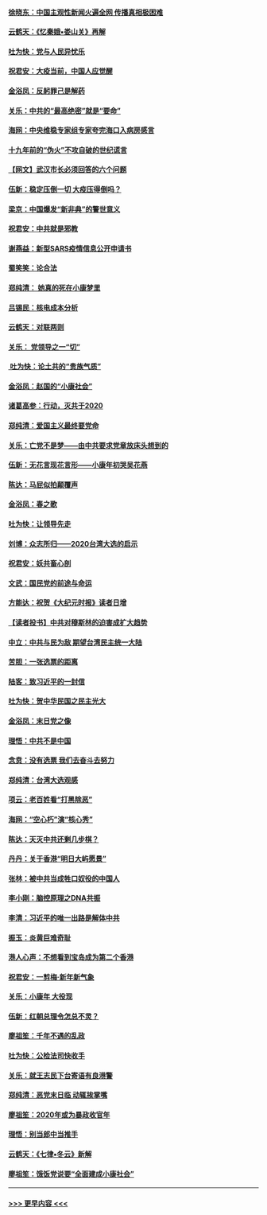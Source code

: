 #### [徐晓东：中国主观性新闻火遍全网 传播真相极困难](../pages/nsc993/n11826508.md?t=01280931) 
#### [云鹤天：《忆秦娥▪娄山关》再解](../pages/nsc993/n11824682.md?t=01280931) 
#### [吐为快：党与人民异忧乐](../pages/nsc993/n11824660.md?t=01280931) 
#### [祝君安：大疫当前，中国人应觉醒](../pages/nsc993/n11821946.md?t=01280931) 
#### [金浴凤：反躬罪己是解药](../pages/nsc993/n11820280.md?t=01280931) 
#### [关乐：中共的“最高绝密”就是“要命”](../pages/nsc993/n11816946.md?t=01280931) 
#### [海网：中央维稳专家组专家夸完海口入病房感言](../pages/nsc993/n11815138.md?t=01280931) 
#### [十九年前的“伪火”不攻自破的世纪谎言](../pages/nsc993/n11813238.md?t=01280931) 
#### [【网文】武汉市长必须回答的六个问题](../pages/nsc993/n11813848.md?t=01280931) 
#### [伍新：稳定压倒一切 大疫压得倒吗？](../pages/nsc993/n11812634.md?t=01280931) 
#### [梁京：中国爆发“新非典”的警世意义](../pages/nsc993/n11812554.md?t=01280931) 
#### [祝君安：中共就是邪教](../pages/nsc993/n11812431.md?t=01280931) 
#### [谢燕益：新型SARS疫情信息公开申请书](../pages/nsc993/n11808840.md?t=01280931) 
#### [蜀笑笑：论合法](../pages/nsc993/n11808064.md?t=01280931) 
#### [郑纯清： 她真的死在小康梦里](../pages/nsc993/n11806623.md?t=01280931) 
#### [吕锡民：核电成本分析](../pages/nsc993/n11806284.md?t=01280931) 
#### [云鹤天：对联两则](../pages/nsc993/n11805957.md?t=01280931) 
#### [关乐： 党领导之一“切”](../pages/nsc993/n11804505.md?t=01280931) 
#### [ 吐为快：论土共的“贵族气质”](../pages/nsc993/n11804490.md?t=01280931) 
#### [金浴凤：赵国的“小康社会”](../pages/nsc993/n11804452.md?t=01280931) 
#### [诸葛高参：行动，灭共于2020](../pages/nsc993/n11804120.md?t=01280931) 
#### [郑纯清：爱国主义最终要党命](../pages/nsc993/n11802197.md?t=01280931) 
#### [关乐：亡党不是梦——由中共要求党章放床头想到的](../pages/nsc993/n11802156.md?t=01280931) 
#### [伍新：无花言现花言形——小康年初哭吴花燕](../pages/nsc993/n11800044.md?t=01280931) 
#### [陈达：马屁似拍颠覆声](../pages/nsc993/n11800010.md?t=01280931) 
#### [金浴凤：春之歌](../pages/nsc993/n11797687.md?t=01280931) 
#### [吐为快：让领导先走](../pages/nsc993/n11797512.md?t=01280931) 
#### [刘博：众志所归——2020台湾大选的启示](../pages/nsc993/n11796878.md?t=01280931) 
#### [祝君安：妖共畜心剖](../pages/nsc993/n11794273.md?t=01280931) 
#### [文武：国民党的前途与命运](../pages/nsc993/n11794198.md?t=01280931) 
#### [方能达：祝贺《大纪元时报》读者日增](../pages/nsc993/n11793807.md?t=01280931) 
#### [【读者投书】中共对穆斯林的迫害成扩大趋势](../pages/nsc993/n11791371.md?t=01280931) 
#### [中立：中共与民为敌 期望台湾民主统一大陆](../pages/nsc993/n11790392.md?t=01280931) 
#### [苦胆：一张选票的距离](../pages/nsc993/n11788914.md?t=01280931) 
#### [陆客：致习近平的一封信](../pages/nsc993/n11788867.md?t=01280931) 
#### [吐为快：贺中华民国之民主光大](../pages/nsc993/n11788618.md?t=01280931) 
#### [金浴凤：末日党之像](../pages/nsc993/n11787475.md?t=01280931) 
#### [理悟：中共不是中国](../pages/nsc993/n11787463.md?t=01280931) 
#### [念贲：没有选票  我们去奋斗去努力](../pages/nsc993/n11787398.md?t=01280931) 
#### [郑纯清：台湾大选观感](../pages/nsc993/n11786210.md?t=01280931) 
#### [项云：老百姓看“打黑除恶”](../pages/nsc993/n11785398.md?t=01280931) 
#### [海网：“空心朽”演“核心秀”](../pages/nsc993/n11783874.md?t=01280931) 
#### [陈达：天灭中共还剩几步棋？](../pages/nsc993/n11783719.md?t=01280931) 
#### [丹丹：关于香港“明日大屿愿景”](../pages/nsc993/n11783273.md?t=01280931) 
#### [张林：被中共当成牲口奴役的中国人](../pages/nsc993/n11782397.md?t=01280931) 
#### [李小刚：脑控原理之DNA共振](../pages/nsc993/n11780962.md?t=01280931) 
#### [李清：习近平的唯一出路是解体中共](../pages/nsc993/n11780866.md?t=01280931) 
#### [振玉：炎黄巨难奇耻](../pages/nsc993/n11779632.md?t=01280931) 
#### [港人心声：不想看到宝岛成为第二个香港](../pages/nsc993/n11778817.md?t=01280931) 
#### [祝君安：一剪梅‧新年新气象](../pages/nsc993/n11776340.md?t=01280931) 
#### [关乐：小康年 大役现](../pages/nsc993/n11774213.md?t=01280931) 
#### [伍新：红朝总理令怎总不灵？](../pages/nsc993/n11770813.md?t=01280931) 
#### [廖祖笙：千年不遇的乱政](../pages/nsc993/n11770373.md?t=01280931) 
#### [吐为快：公检法司快收手](../pages/nsc993/n11770359.md?t=01280931) 
#### [关乐：就王志民下台寄语有良港警](../pages/nsc993/n11769903.md?t=01280931) 
#### [郑纯清：恶党末日临 动辄挨掌嘴](../pages/nsc993/n11769356.md?t=01280931) 
#### [廖祖笙：2020年或为暴政收官年](../pages/nsc993/n11768216.md?t=01280931) 
#### [理悟：别当郎中当推手](../pages/nsc993/n11768243.md?t=01280931) 
#### [云鹤天：《七律▪冬云》新解](../pages/nsc993/n11768204.md?t=01280931) 
#### [廖祖笙：饿饭党说要“全面建成小康社会”](../pages/nsc993/n11767482.md?t=01280931) 

----
#### [ >>> 更早内容 <<< ](../indexes/nsc993-earlier.md)
